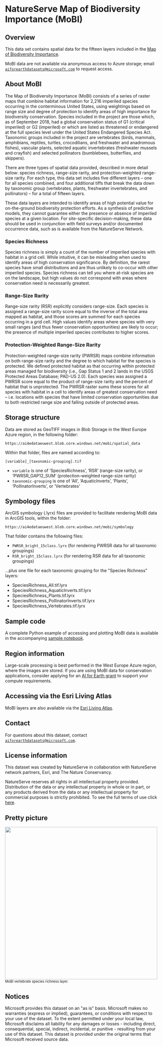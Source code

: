 # NatureServe Map of Biodiversity Importance (MoBI)

## Overview

This data set contains spatial data for the fifteen layers included in the [Map of Biodiversity Importance](https://www.natureserve.org/conservation-tools/projects/map-biodiversity-importance).

MoBI data are not available via anonymous access to Azure storage; email [`aiforearthdatasets@microsoft.com`](mailto:aiforearthdatasets@microsoft.com?subject=mobi%20question) to request access.

## About MoBI

The Map of Biodiversity Importance (MoBI) consists of a series of raster maps that combine habitat information for 2,216 imperiled species occurring in the conterminous United States, using weightings based on range size and degree of protection to identify areas of high importance for biodiversity conservation. Species included in the project are those which, as of September 2018, had a global conservation status of G1 (critical imperiled) or G2 (imperiled) or which are listed as threatened or endangered at the full species level under the United States Endangered Species Act. Taxonomic groups included in the project are vertebrates (birds, mammals, amphibians, reptiles, turtles, crocodilians, and freshwater and anadromous fishes), vascular plants, selected aquatic invertebrates (freshwater mussels and crayfish) and selected pollinators (bumblebees, butterflies, and skippers).

There are three types of spatial data provided, described in more detail below: species richness, range-size rarity, and protection-weighted range-size rarity.  For each type, this data set includes five different layers &ndash; one for all species combined, and four additional tiffs that break the data down by taxonomic group (vertebrates, plants, freshwater invertebrates, and pollinators) &ndash; for a total of fifteen layers.

These data layers are intended to identify areas of high potential value for on-the-ground biodiversity protection efforts. As a synthesis of predictive models, they cannot guarantee either the presence or absence of imperiled species at a given location. For site-specific decision-making, these data should be used in conjunction with field surveys and/or documented occurrence data, such as is available from the NatureServe Network.


### Species Richness

Species richness is simply a count of the number of imperiled species with habitat in a grid cell. While intuitive, it can be misleading when used to identify areas of high conservation significance. By definition, the rarest species have small distributions and are thus unlikely to co-occur with other imperiled species. Species richness can tell you where at-risk species are on the landscape, but high values do not correspond with areas where conservation need is necessarily greatest.


### Range-Size Rarity

Range-size rarity (RSR) explicitly considers range-size. Each species is assigned a range-size rarity score equal to the inverse of the total area mapped as habitat, and those scores are summed for each species occurring in a grid cell. High values identify areas where species with very small ranges (and thus fewer conservation opportunities) are likely to occur; the presence of multiple imperiled species contributes to higher scores.


### Protection-Weighted Range-Size Rarity

Protection-weighted range-size rarity (PWRSR) maps combine information on both range-size rarity and the degree to which habitat for the species is protected. We defined protected habitat as that occurring within protected areas managed for biodiversity (i.e., Gap Status 1 and 2 lands in the USGS Protected Areas Database; PAD-US 2.0).  Each species was assigned a PWRSR score equal to the product of range-size rarity and the percent of habitat that is unprotected. The PWRSR raster sums these scores for all species with habitat in a cell to identify areas of greatest conservation need – i.e. locations with species that have limited conservation opportunities due to both restricted range size and falling outside of protected areas.


## Storage structure

Data are stored as GeoTIFF images in Blob Storage in the West Europe Azure region, in the following folder:

`https://ai4edataeuwest.blob.core.windows.net/mobi/spatial_data`

Within that folder, files are named according to:

`[variable]_[taxonomic-grouping].tif`

* `variable` is one of &lsquo;SpeciesRichness&rsquo;, &lsquo;RSR&rsquo; (range-size rarity), or &lsquo;PWRSR_GAP12_SUM&rsquo; (protection-weighted range-size rarity)
* `taxonomic-grouping` is one of &lsquo;All&rsquo;, &lsquo;AquaticInverts&rsquo;, &lsquo;Plants&rsquo;, &lsquo;PollinatorInverts&rsquo;, or &lsquo;Vertebrates&rsquo;


## Symbology files

ArcGIS symbology (.lyrx) files are provided to facilitate rendering MoBI data in ArcGIS tools, within the folder:

`https://ai4edataeuwest.blob.core.windows.net/mobi/symbology`

That folder contains the following files:

* `PWRSR_bright_15class.lyrx` (for rendering PWRSR data for all taxonomic groupings)
* `RSR_bright_15class.lyrx` (for rendering RSR data for all taxonomic groupings)

...plus one file for each taxonomic grouping for the "Species Richness" layers:

* SpeciesRichness_All.tif.lyrx
* SpeciesRichness_AquaticInverts.tif.lyrx
* SpeciesRichness_Plants.tif.lyrx
* SpeciesRichness_PollinatorInverts.tif.lyrx
* SpeciesRichness_Vertebrates.tif.lyrx


## Sample code

A complete Python example of accessing and plotting MoBI data is available in the accompanying [sample notebook](mobi.ipynb).


## Region information

Large-scale processing is best performed in the West Europe Azure region, where the images are stored.  If you are using MoBI data for conservation applications, consider applying for an [AI for Earth grant](http://aka.ms/ai4egrants) to support your compute requirements.


## Accessing via the Esri Living Atlas

MoBI layers are also available via the [Esri Living Atlas](https://livingatlas.arcgis.com/en/browse/#d=2&srt=name&q=mobi%20owner%3ANatureServe).


## Contact

For questions about this dataset, contact [`aiforearthdatasets@microsoft.com`](mailto:aiforearthdatasets@microsoft.com?subject=mobi%20question).


## License information

This dataset was created by NatureServe in collaboration with NatureServe network partners, Esri, and The Nature Conservancy. 

NatureServe reserves all rights in all intellectual property provided.  Distribution of the data or any intellectual property in whole or in part, or any products derived from the data or any intellectual property for commercial purposes is strictly prohibited. To see the full terms of use click [here](http://natureserve.maps.arcgis.com/sharing/rest/content/items/8992236b63184422905ed208f050a12e/data). 


## Pretty picture

<img src="https://ai4edatasetspublicassets.blob.core.windows.net/assets/aod_images/mobi_800w.png" width=500px;><br/><span style='font-size:80%'>MoBI vertebrate species richness layer.</span>


## Notices

Microsoft provides this dataset on an "as is" basis.  Microsoft makes no warranties (express or implied), guarantees, or conditions with respect to your use of the dataset.  To the extent permitted under your local law, Microsoft disclaims all liability for any damages or losses - including direct, consequential, special, indirect, incidental, or punitive - resulting from your use of this dataset.  This dataset is provided under the original terms that Microsoft received source data.

